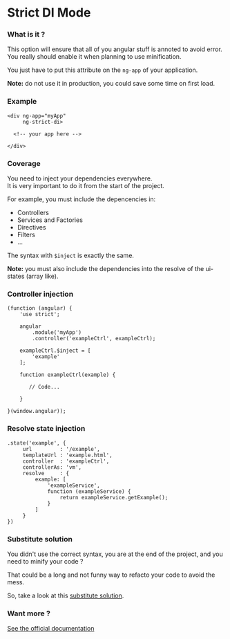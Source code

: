 # Strict DI Mode

### What is it ?

This option will ensure that all of you angular stuff is annoted to avoid error.  
You really should enable it when planning to use minification.

You just have to put this attribute on the `ng-app` of your application.

**Note:** do not use it in production, you could save some time on first load. 

### Example

```
<div ng-app="myApp" 
     ng-strict-di>

  <!-- your app here -->
  
</div>
```

### Coverage

You need to inject your dependencies everywhere.  
It is very important to do it from the start of the project.

For example, you must include the depencencies in:

- Controllers
- Services and Factories
- Directives
- Filters
- ...

The syntax with `$inject` is exactly the same.

**Note:** you must also include the dependencies into the resolve of the ui-states (array like).

### Controller injection

```
(function (angular) {
    'use strict';

    angular
        .module('myApp')
        .controller('exampleCtrl', exampleCtrl);

    exampleCtrl.$inject = [
        'example' 
    ];

    function exampleCtrl(example) {
    
       // Code...
       
    }
    
}(window.angular));
```

### Resolve state injection

```
.state('example', {
     url         : '/example',
     templateUrl : 'example.html',
     controller  : 'exampleCtrl',
     controllerAs: 'vm',
     resolve     : {
         example: [
             'exampleService',
             function (exampleService) {
                 return exampleService.getExample();
             }
         ]
     }
})
```

### Substitute solution

You didn't use the correct syntax, you are at the end of the project, and you need to minify your code ?

That could be a long and not funny way to refacto your code to avoid the mess.  

So, take a look at this [substitute solution](../../grunt/uglify.md#fix-injection-error).

### Want more ?

[See the official documentation](https://docs.angularjs.org/guide/di#using-strict-dependency-injection)
